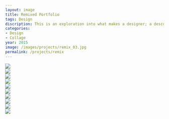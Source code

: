 ```yaml
---
layout: image
title: Remixed Portfolio
tags: Design
discription: This is an exploration into what makes a designer; a desconstruction of old work, repurposed in a new context. As I took apart the school projects, the posters for friends’ bands, the sketches I never showed anyone, I began to see patterns. The familiar tropes I used as I was learning graphic design started to emerge. By deconstructing the fundamental projects in my education, I saw a version of myself reflected back to me, and saw these projects in new ways. This is a book of discarded parts, a deconstructed portfolio, a monograph of remixed fragments.
categories:
- Design
- Collage
year: 2015
image: /images/projects/remix_03.jpg
permalink: /projects/remix
---
```


<img src="/images/projects/remix_01.jpg">
<div class="images-left"><img src="/images/projects/remix_02.jpg"></div>
<div class="images-right"><img src="/images/projects/remix_03.jpg"></div>
<div class="images-left"><img src="/images/projects/remix_04.jpg"></div>
<div class="images-right"><img src="/images/projects/remix_05.jpg"></div>
<div class="images-left"><img src="/images/projects/remix_06.jpg"></div>
<div class="images-right"><img src="/images/projects/remix_11.jpg"></div>
<div class="images-left"><img src="/images/projects/remix_08.jpg"></div>
<div class="images-right"><img src="/images/projects/remix_10.jpg"></div>
<img src="/images/projects/remix_09.jpg">
